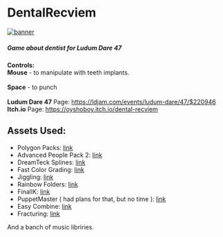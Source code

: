 # DentalRecviem
<a href="https://oyshoboy.itch.io/dental-recviem">![banner](https://i.imgur.com/RqHTic0.png)</a>

##### Game about dentist for Ludum Dare 47

<b>Controls:</b><br>
<b>Mouse</b> - to manipulate with teeth implants.<br>
<br>
<b>Space</b> - to punch<br>
<br>
<b>Ludum Dare 47</b> Page: https://ldjam.com/events/ludum-dare/47/$220946 <br>
<b>Itch.io</b> Page: https://oyshoboy.itch.io/dental-recviem <br>

## Assets Used:

- Polygon Packs: [link](https://assetstore.unity.com/publishers/5217)
- Advanced People Pack 2: [link](https://assetstore.unity.com/packages/3d/characters/humanoids/humans/advanced-people-pack-2-170756)
- DreamTeck Splines: [link](https://assetstore.unity.com/packages/tools/utilities/dreamteck-splines-61926)
- Fast Color Grading: [link](https://assetstore.unity.com/packages/vfx/shaders/fullscreen-camera-effects/fast-color-grading-mobile-urp-vr-ar-lwrp-135153)
- Jiggling: [link](https://assetstore.unity.com/packages/vfx/shaders/fullscreen-camera-effects/fast-color-grading-mobile-urp-vr-ar-lwrp-135153?q=Jiggling&orderBy=1)
- Rainbow Folders: [link](https://assetstore.unity.com/packages/tools/utilities/rainbow-folders-2-143526)
- FinalIK: [link](https://assetstore.unity.com/packages/tools/animation/final-ik-14290)
- PuppetMaster ( had plans for that, but no time ): [link](https://assetstore.unity.com/packages/tools/physics/puppetmaster-48977)
- Easy Combine: [link](https://assetstore.unity.com/packages/tools/utilities/easy-combine-70059)
- Fracturing: [link](https://assetstore.unity.com/packages/tools/fracturing-destruction-9411)

And a banch of music libriries.
